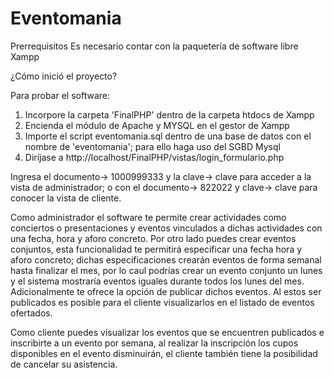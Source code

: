 # Eventomania
Prerrequisitos
Es necesario contar con la paquetería de software libre Xampp

¿Cómo inició el proyecto?

Para probar el software:
1. Incorpore la carpeta 'FinalPHP' dentro de la carpeta htdocs de Xampp 
2. Encienda el módulo de Apache y MYSQL en el gestor de Xampp
2. Importe el script eventomania.sql dentro de una base de datos con el nombre de 'eventomania'; para ello haga uso del SGBD Mysql
3. Diríjase a http://localhost/FinalPHP/vistas/login_formulario.php

Ingresa el documento-> 1000999333 y la clave-> clave para acceder a la vista de administrador; o con el documento-> 822022 y clave-> clave para
conocer la vista de cliente.

Como administrador el software te permite crear actividades como conciertos o presentaciones y eventos vinculados a dichas actividades con una fecha, hora y
aforo concreto. Por otro lado puedes crear eventos conjuntos, esta funcionalidad te permitirá especificar una fecha hora y aforo concreto; dichas especificaciones crearán 
eventos de forma semanal hasta finalizar el mes, por lo caul podrías crear un evento conjunto un lunes y el sistema mostraría eventos iguales durante todos los lunes
del mes. Adicionalmente te ofrece la opción de publicar dichos eventos. Al estos ser publicados es posible para el cliente visualizarlos en el listado de 
eventos ofertados.

Como cliente puedes visualizar los eventos que se encuentren publicados e inscribirte a un evento por semana, al realizar la inscripción los cupos disponibles en el evento
disminuirán, el cliente también tiene la posibilidad de cancelar su asistencia.
